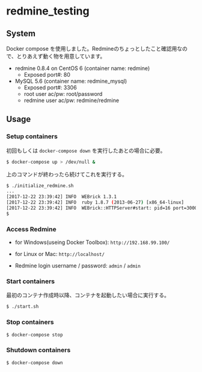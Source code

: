 # redmine_testing

## System
Docker compose を使用しました。Redmineのちょっとしたこと確認用なので、とりあえず動く物を用意しています。

* redmine 0.8.4 on CentOS 6 (container name: redmine)
  - Exposed port#: 80
* MySQL 5.6 (container name: redmine_mysql)
  - Exposed port#: 3306
  - root user ac/pw: root/password
  - redmine user ac/pw: redmine/redmine


## Usage
### Setup containers
初回もしくは `docker-compose down` を実行したあとの場合に必要。

```bash
$ docker-compose up > /dev/null &
```
上のコマンドが終わったら続けてこれを実行する。
```bash
$ ./initialize_redmine.sh
...
[2017-12-22 23:39:42] INFO  WEBrick 1.3.1
[2017-12-22 23:39:42] INFO  ruby 1.8.7 (2013-06-27) [x86_64-linux]
[2017-12-22 23:39:42] INFO  WEBrick::HTTPServer#start: pid=16 port=3000
$
```

### Access Redmine
* for Windows(useing Docker Toolbox): `http://192.168.99.100/`
* for Linux or Mac: `http://localhost/`

* Redmine login username / password: `admin` / `admin`


### Start containers
最初のコンテナ作成時以降、コンテナを起動したい場合に実行する。
```bash
$ ./start.sh
```

### Stop containers
```bash
$ docker-compose stop
```

### Shutdown containers
```bash
$ docker-compose down
```
